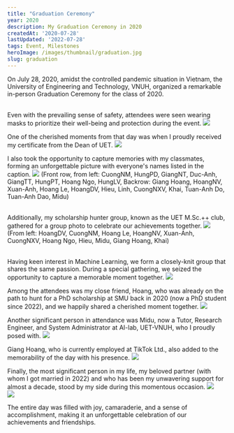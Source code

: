```yaml
---
title: "Graduation Ceremony"
year: 2020
description: My Graduation Ceremony in 2020
createdAt: '2020-07-28'
lastUpdated: '2022-07-28'
tags: Event, Milestones
heroImage: /images/thumbnail/graduation.jpg
slug: graduation
---
```



On July 28, 2020, amidst the controlled pandemic situation in Vietnam, the University of Engineering and Technology, VNUH, organized a remarkable in-person Graduation Ceremony for the class of 2020.</br></br>

Even with the prevailing sense of safety, attendees were seen wearing masks to prioritize their well-being and protection during the event.
<img src="/images/blog/graduation/1.jpeg"></br>

One of the cherished moments from that day was when I proudly received my certificate from the Dean of UET.
<img src="/images/blog/graduation/2.jpg"></br>

I also took the opportunity to capture memories with my classmates, forming an unforgettable picture with everyone's names listed in the caption.
<img src="/images/blog/graduation/3.jpg">
(Front row, from left: CuongNM, HungPD, GiangNT, Duc-Anh, GiangTT, HungPT, Hoang Ngo, HungLV,
Backrow: Giang Hoang, HoangNV, Xuan-Anh, Hoang Le, HoangDV, Hieu, Linh, CuongNXV, Khai, Tuan-Anh Do, Tuan-Anh Dao, Midu)</br></br>

Additionally, my scholarship hunter group, known as the UET M.Sc.++ club, gathered for a group photo to celebrate our achievements together.
<img src="/images/blog/graduation/4.jpg">
(From left: HoangDV, CuongNM, Hoang Le, HoangNV, Xuan-Anh, CuongNXV, Hoang Ngo, Hieu, Midu, Giang Hoang, Khai)</br></br>

Having keen interest in Machine Learning, we form a closely-knit group that shares the same passion. During a special gathering, we seized the opportunity to capture a memorable moment together.
<img src="/images/blog/graduation/5.jpg"></br>

Among the attendees was my close friend, Hoang, who was already on the path to hunt for a PhD scholarship at SMU back in 2020 (now a PhD student since 2022), and we happily shared a cherished moment together.
<img src="/images/blog/graduation/6.jpg"></br>

Another significant person in attendance was Midu, now a Tutor, Research Engineer, and System Administrator at AI-lab, UET-VNUH, who I proudly posed with.
<img src="/images/blog/graduation/7.jpg"></br>

Giang Hoang, who is currently employed at TikTok Ltd., also added to the memorability of the day with his presence.
<img src="/images/blog/graduation/8.jpg"></br>

Finally, the most significant person in my life, my beloved partner (with whom I got married in 2022) and who has been my unwavering support for almost a decade, stood by my side during this momentous occasion.
<img src="/images/blog/graduation/9.jpg"></br>
<img src="/images/blog/graduation/10.jpg"></br>

The entire day was filled with joy, camaraderie, and a sense of accomplishment, making it an unforgettable celebration of our achievements and friendships.</br></br></br></br>
